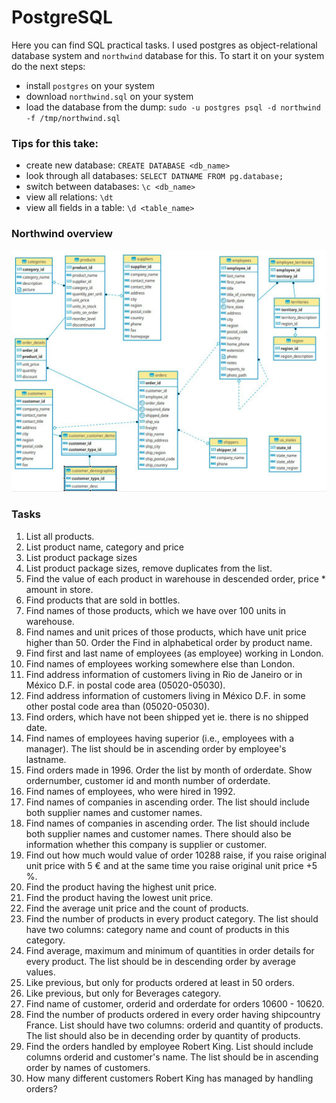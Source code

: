 # PostgreSQL

Here you can find SQL practical tasks. I used postgres as object-relational database system and `northwind` database for this.
To start it on your system do the next steps:
 - install `postgres` on your system
 - download `northwind.sql` on your system
 - load the database from the dump: `sudo -u postgres psql -d northwind -f /tmp/northwind.sql`

### Tips for this take:
 - create new database: `CREATE DATABASE <db_name>`
 - look through all databases: `SELECT DATNAME FROM pg.database;`
 - switch between databases: `\c <db_name>`
 - view all relations: `\dt`
 - view all fields in a table: `\d <table_name>`

### Northwind overview
![Northwind overview](https://github.com/exzvor/freedevopsworkspace/blob/main/postgres/ERP.jpg)

### Tasks
01. List all products.
02. List product name, category and price
03. List product package sizes
04. List product package sizes, remove duplicates from the list.
05. Find the value of each product in warehouse in descended order, price * amount in store.
06. Find products that are sold in bottles.
07. Find names of those products, which we have over 100 units in warehouse.
08. Find names and unit prices of those products, which have unit price higher than 50. Order the Find in alphabetical order by product name.
09. Find first and last name of employees (as employee) working in London.
10. Find names of employees working somewhere else than London.
11. Find address information of customers living in Rio de Janeiro or in México D.F. in postal code area (05020-05030).
12. Find address information of customers living in México D.F. in some other postal code area than (05020-05030).
13. Find orders, which have not been shipped yet ie. there is no shipped date.
14. Find names of employees having superior (i.e., employees with a manager). The list should be in ascending order by employee's lastname.
15. Find orders made in 1996. Order the list by month of orderdate. Show ordernumber, customer id and month number of orderdate.
16. Find names of employees, who were hired in 1992.
17. Find names of companies in ascending order. The list should include both supplier names and customer names.
18. Find names of companies in ascending order. The list should include both supplier names and customer names. There should also be information whether this company is supplier or customer.
19. Find out how much would value of order 10288 raise, if you raise original unit price with 5 € and at the same time you raise original unit price +5 %.
20. Find the product having the highest unit price.
21. Find the product having the lowest unit price.
22. Find the average unit price and the count of products.
23. Find the number of products in every product category. The list should have two columns: category name and count of products in this category.
24. Find average, maximum and minimum of quantities in order details for every product. The list should be in descending order by average values.
25. Like previous, but only for products ordered at least in 50 orders.
26. Like previous, but only for Beverages category.
27. Find name of customer, orderid and orderdate for orders 10600 - 10620.
28. Find the number of products ordered in every order having shipcountry France. List should have two columns: orderid and quantity of products. The list should also be in decending order by quantity of products.
29. Find the orders handled by employee Robert King. List should include columns orderid and customer's name. The list should be in ascending order by names of customers.
30. How many different customers Robert King has managed by handling orders?